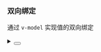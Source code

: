 ### 双向绑定

通过 `v-model` 实现值的双向绑定

<div class="cell-demo vp-raw">
  <yc-space>
    <yc-date-picker
      v-model="value"
      style="width: 200px;" />
  </yc-space>
</div>

<script setup>
import { ref } from 'vue';
const value = ref(Date.now());
</script>

<details>
<summary>
 <button class="code-btn"  >
    <icon-code />
 </button>
</summary>

```vue
<template>
  <yc-space>
    <yc-date-picker
      v-model="value"
      style="width: 200px;" />
  </yc-space>
</template>

<script setup>
import { ref } from 'vue';
const value = ref(Date.now());
</script>
```

</details>
